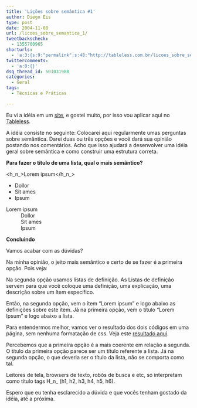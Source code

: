 ```yaml
---
title: 'Lições sobre semântica #1'
author: Diego Eis
type: post
date: 2004-11-08
url: /licoes_sobre_semantica_1/
tweetbackscheck:
  - 1355700965
shorturls:
  - 'a:3:{s:9:"permalink";s:48:"http://tableless.com.br/licoes_sobre_semantica_1";s:7:"tinyurl";s:26:"http://tinyurl.com/3nty9gs";s:4:"isgd";s:19:"http://is.gd/Z7jQm9";}'
twittercomments:
  - 'a:0:{}'
dsq_thread_id: 503031988
categories:
  - Geral
tags:
  - Técnicas e Práticas

---
```

Eu vi a idéia em um [site][1], e gostei muito, por isso vou aplicar aqui no [Tableless][2].
  
A idéia consiste no seguinte: Colocarei aqui regularmente umas perguntas sobre semântica. Darei duas ou três opções e você dará sua opinião postando nos comentários. Acho que isso ajudará a desenvolver uma idéia geral sobre semântica e como construir uma estrutura correta.

**Para fazer o título de uma lista, qual o mais semântico?**
  
<h_n_>Lorem ipsum</h_n_>
  
<ul>
  
<li>Dollor</li>
  
<li>Sit ames</li>
  
<li>Ipsum</li>
  
</ul>

<dl>
  
<dt>Lorem ipsum</dt>
  
<dd>Dollor</dd>
  
<dd>Sit ames</dd>
  
<dd>Ipsum</dd>
  
</dl>

**Concluindo**
  
Vamos acabar com as dúvidas?
  
Na minha opinião, o jeito mais semântico e certo de se fazer é a primeira opção. Pois veja:
  
Na segunda opção usamos listas de definição. As Listas de definição servem para que você coloque uma definição, uma explicação, uma descrição sobre um ítem específico.
  
Então, na segunda opção, vem o ítem &#8220;Lorem ipsum&#8221; e logo abaixo as definições sobre este ítem. Já na primeira opção, vem o título &#8220;Lorem Ipsum&#8221; e logo abaixo a lista.

Para entendermos melhor, vamos ver o resultado dos dois códigos em uma página, sem nenhuma formatação de css. Veja este [resultado aqui][3].
  
Percebemos que a primeira opção é a mais coerente em relação a segunda. O título da primeira opção parece ser um título referente a lista. Já na segunda opção, o que deveria ser o título da lista, não se comporta como tal.
  
Leitores de tela, browsers de texto, robôs de busca e etc, só interpretam como título tags H_n_ (h1, h2, h3, h4, h5, h6).

Espero que eu tenha esclarecido a dúvida e que vocês tenham gostado da idéia, até a próxima.

 [1]: http://www.simplebits.com/
 [2]: http://tableless.com.br/
 [3]: http://tableless.com.br/estudo/quiz/quiz1.asp